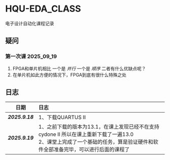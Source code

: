 # HQU-EDA_CLASS
电子设计自动化课程记录
## 疑问
 ### 第一次课 2025_09_19
  1. FPGA和单片机相比 一个是 *并行* 一个是 *顺序* 二者有什么优缺点呢？
  2. 在单片机如此方便的情况下，FPGA到底有很什么特殊之处
## 日志
| 日期 | 日志 |
| :---: | :--- |
| <i><b>2025.9.18 | 1、下载QUARTUS II |
| <i><b>2025.9.19 | 1、之前下载的版本为13.1，在课上发现已经不在支持cydone II 所以在课上重新下载了一遍13.0<br>2、课堂上完成了一个基础的任务，算是验证硬件和软件全部准备完毕，可以进行后面的课程了 |              
<!-- 
#### 四级标题  
##### 五级标题  
###### 六级标题 
二、编辑基本语法  

1、字体格式强调

 我们可以使用下面的方式给我们的文本添加强调的效果
*强调*  (示例：斜体)  
 _强调_  (示例：斜体)  
**加重强调**  (示例：粗体)  
 __加重强调__ (示例：粗体)  
***特别强调*** (示例：粗斜体)  
___特别强调___  (示例：粗斜体)  
2、代码  
`<hello world>`  
3、代码块高亮  
```
@Override
protected void onDestroy() {
    EventBus.getDefault().unregister(this);
    super.onDestroy();
}
```  
4、表格 （建议在表格前空一行，否则可能影响表格无法显示）
 
 表头  | 表头  | 表头
 ---- | ----- | ------  
 单元格内容  | 单元格内容 | 单元格内容 
 单元格内容  | 单元格内容 | 单元格内容  
 
5、其他引用
图片  

链接  
[链接名称](https://www.baidu.com/)    
6、列表 
1. 项目1  
2. 项目2  
3. 项目3  
   * 项目1 （一个*号会显示为一个黑点，注意⚠️有空格，否则直接显示为*项目1） 
   * 项目2   
 
7、换行（建议直接在前一行后面补两个空格）
直接回车不能换行，  
可以在上一行文本后面补两个空格，  
这样下一行的文本就换行了。
或者就是在两行文本直接加一个空行。
也能实现换行效果，不过这个行间距有点大。  
 
8、引用
> 第一行引用文字  
> 第二行引用文字  
———————————————— -->